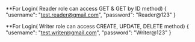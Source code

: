 **For Login( Reader role can access GET & GET by ID method)
{
  "username": "test.reader@gmail.com",
  "password": "Reader@123"
}

**For Login( Writer role can access CREATE, UPDATE, DELETE method)
{
  "username": "test.writer@gmail.com",
  "password": "Writer@123"
}
